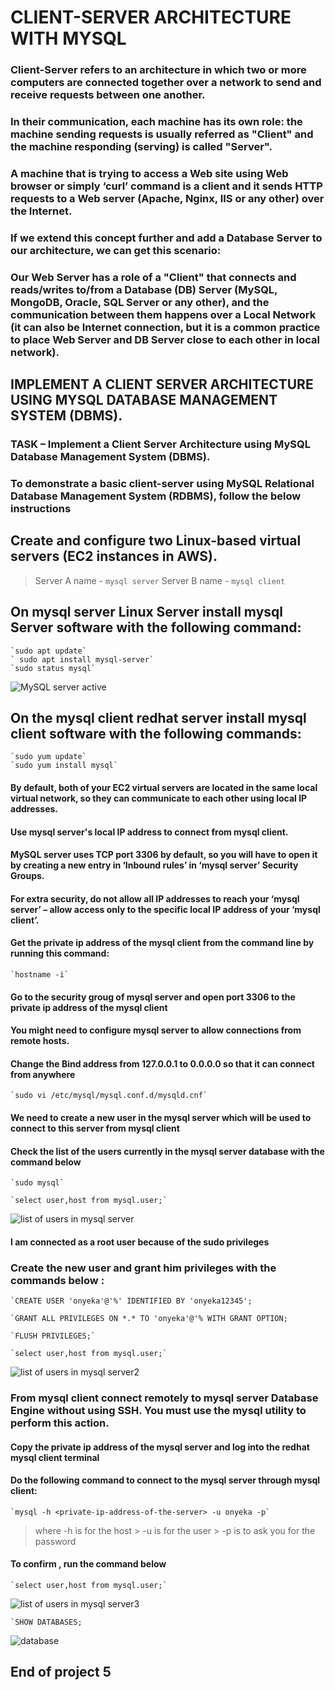 # CLIENT-SERVER ARCHITECTURE WITH MYSQL


### Client-Server refers to an architecture in which two or more computers are connected together over a network to send and receive requests between one another.

### In their communication, each machine has its own role: the machine sending requests is usually referred as "Client" and the machine responding (serving) is called "Server".

###   A machine that is trying to access a Web site using Web browser or simply ‘curl’ command is a client and it sends HTTP requests to a Web server (Apache, Nginx, IIS or any other) over the Internet.

### If we extend this concept further and add a Database Server to our architecture, we can get this scenario:

### Our Web Server has a role of a "Client" that connects and reads/writes to/from a Database (DB) Server (MySQL, MongoDB, Oracle, SQL Server or any other), and the communication between them happens over a Local Network (it can also be Internet connection, but it is a common practice to place Web Server and DB Server close to each other in local network).

## IMPLEMENT A CLIENT SERVER ARCHITECTURE USING MYSQL DATABASE MANAGEMENT SYSTEM (DBMS).

### TASK – Implement a Client Server Architecture using MySQL Database Management System (DBMS).

### To demonstrate a basic client-server using MySQL Relational Database Management System (RDBMS), follow the below instructions

## Create and configure two Linux-based virtual servers (EC2 instances in AWS).

> Server A name - `mysql server`
> Server B name - `mysql client`

## On mysql server Linux Server install mysql Server software with the following command:

	`sudo apt update`
	` sudo apt install mysql-server`
	`sudo status mysql`

![MySQL server active](C:\Users\HP\Documents/onyeka-workspace/Project-5/images/mysql-server-active.jpg)

## On the mysql client redhat server install mysql client software with the following commands:

	`sudo yum update`
	`sudo yum install mysql`

#### By default, both of your EC2 virtual servers are located in the same local virtual network, so they can communicate to each other using local IP addresses.
#### Use mysql server's local IP address to connect from mysql client.
#### MySQL server uses TCP port 3306 by default, so you will have to open it by creating a new entry in ‘Inbound rules’ in ‘mysql server’ Security Groups.
#### For extra security, do not allow all IP addresses to reach your ‘mysql server’ – allow access only to the specific local IP address of your ‘mysql client’.

#### Get the private ip address of the mysql client from the command line by running this command:

	`hostname -i`

#### Go to the security groug of mysql server and open port 3306 to the private ip address of the mysql client

#### You might need to configure mysql server to allow connections from remote hosts.
#### Change the Bind address from 127.0.0.1 to 0.0.0.0 so that it can connect from anywhere

	`sudo vi /etc/mysql/mysql.conf.d/mysqld.cnf`

#### We need to create a new user in the mysql server which will be used to connect to this server from mysql client
 
#### Check the list of the users currently in the mysql server database with the command below

	`sudo mysql`

	`select user,host from mysql.user;`


![list of users in mysql server](./Project-5/images/list-user-mysql-server.jpg)

#### I am connected as a root user because of the sudo privileges

### Create the new user and grant him privileges with the commands below :

	`CREATE USER 'onyeka'@'%' IDENTIFIED BY 'onyeka12345';

	`GRANT ALL PRIVILEGES ON *.* TO 'onyeka'@'% WITH GRANT OPTION;

	`FLUSH PRIVILEGES;`

	`select user,host from mysql.user;`


![list of users in mysql server2](./Project-5/images/new-user.jpg)



### From mysql client connect remotely to mysql server Database Engine without using SSH. You must use the mysql utility to perform this action.

#### Copy the private ip address of the mysql server and log into the redhat mysql client terminal
#### Do the following command to connect to the mysql server through mysql client:

	`mysql -h <private-ip-address-of-the-server> -u onyeka -p`

> where -h is for the host
	> -u is for the user 
	> -p is to ask you for the password

#### To confirm , run the command below

	`select user,host from mysql.user;`

![list of users in mysql server3](./Project-5/images/users-from-client.jpg)

	`SHOW DATABASES;

![database](./Project-5/images/show-database.jpg)

## End of project 5
